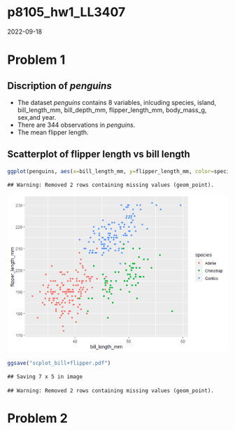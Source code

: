 p8105_hw1_LL3407
================
2022-09-18

# Problem 1

## Discription of *penguins*

-   The dataset *penguins* contains 8 variables, inlcuding species,
    island, bill_length_mm, bill_depth_mm, flipper_length_mm,
    body_mass_g, sex,and year.  
-   There are 344 observations in *penguins*.  
-   The mean flipper length.

## Scatterplot of flipper length vs bill length

``` r
ggplot(penguins, aes(x=bill_length_mm, y=flipper_length_mm, color=species))+geom_point()
```

    ## Warning: Removed 2 rows containing missing values (geom_point).

![](p8105_hw1_LL3407_files/figure-gfm/unnamed-chunk-1-1.png)<!-- -->

``` r
ggsave("scplot_bill+flipper.pdf")
```

    ## Saving 7 x 5 in image

    ## Warning: Removed 2 rows containing missing values (geom_point).

# Problem 2
